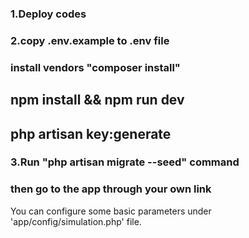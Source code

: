 ### 1.Deploy codes
### 2.copy .env.example to .env file
### install vendors "composer install"
## npm install && npm run dev
## php artisan key:generate
### 3.Run "php artisan migrate --seed" command 
### then go to the app through your own link

You can configure some basic parameters under 'app/config/simulation.php' file. 

